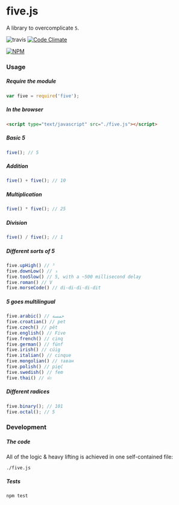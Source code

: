 # five.js

A library to overcomplicate `5`.

![travis](https://api.travis-ci.org/jackdcrawford/five.svg) [![Code Climate](https://codeclimate.com/github/jackdcrawford/five.png)](https://codeclimate.com/github/jackdcrawford/five)

[![NPM](https://nodei.co/npm/five.png?downloads=true)](https://nodei.co/npm/five)

### Usage
##### Require the module
```javascript
var five = require('five');
```

##### In the browser
```html
<script type="text/javascript" src="./five.js"></script>
```

##### Basic 5
```javascript
five(); // 5
```

##### Addition
```javascript
five() + five(); // 10
```

##### Multiplication
```javascript
five() * five(); // 25
```

##### Division
```javascript
five() / five(); // 1
```

##### Different sorts of 5
```javascript
five.upHigh() // ⁵
five.downLow() // ₅
five.tooSlow() // 5, with a ~500 millisecond delay
five.roman() // V
five.morseCode() // di-di-di-di-dit
```

##### 5 goes multilingual
```javascript
five.arabic() // خمسة
five.croatian() // pet
five.czech() // pět
five.english() // Five
five.french() // cinq
five.german() // fünf
five.irish() // cúig
five.italian() // cinque
five.mongolian() // таван
five.polish() // pięć
five.swedish() // fem
five.thai() // ห้า
```

##### Different radices
```javascript
five.binary(); // 101
five.octal(); // 5
```

### Development
##### The code
All of the logic & heavy lifting is achieved in one self-contained file:
```
./five.js
```

##### Tests
```
npm test
```
